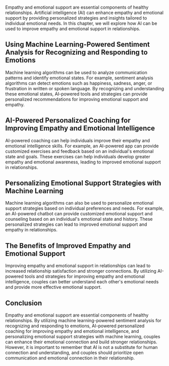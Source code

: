 
Empathy and emotional support are essential components of healthy relationships. Artificial intelligence (AI) can enhance empathy and emotional support by providing personalized strategies and insights tailored to individual emotional needs. In this chapter, we will explore how AI can be used to improve empathy and emotional support in relationships.

Using Machine Learning-Powered Sentiment Analysis for Recognizing and Responding to Emotions
--------------------------------------------------------------------------------------------

Machine learning algorithms can be used to analyze communication patterns and identify emotional states. For example, sentiment analysis algorithms can detect emotions such as happiness, sadness, anger, or frustration in written or spoken language. By recognizing and understanding these emotional states, AI-powered tools and strategies can provide personalized recommendations for improving emotional support and empathy.

AI-Powered Personalized Coaching for Improving Empathy and Emotional Intelligence
---------------------------------------------------------------------------------

AI-powered coaching can help individuals improve their empathy and emotional intelligence skills. For example, an AI-powered app can provide customized exercises and feedback based on an individual's emotional state and goals. These exercises can help individuals develop greater empathy and emotional awareness, leading to improved emotional support in relationships.

Personalizing Emotional Support Strategies with Machine Learning
----------------------------------------------------------------

Machine learning algorithms can also be used to personalize emotional support strategies based on individual preferences and needs. For example, an AI-powered chatbot can provide customized emotional support and counseling based on an individual's emotional state and history. These personalized strategies can lead to improved emotional support and empathy in relationships.

The Benefits of Improved Empathy and Emotional Support
------------------------------------------------------

Improving empathy and emotional support in relationships can lead to increased relationship satisfaction and stronger connections. By utilizing AI-powered tools and strategies for improving empathy and emotional intelligence, couples can better understand each other's emotional needs and provide more effective emotional support.

Conclusion
----------

Empathy and emotional support are essential components of healthy relationships. By utilizing machine learning-powered sentiment analysis for recognizing and responding to emotions, AI-powered personalized coaching for improving empathy and emotional intelligence, and personalizing emotional support strategies with machine learning, couples can enhance their emotional connection and build stronger relationships. However, it is important to remember that AI is not a substitute for human connection and understanding, and couples should prioritize open communication and emotional connection in their relationship.
